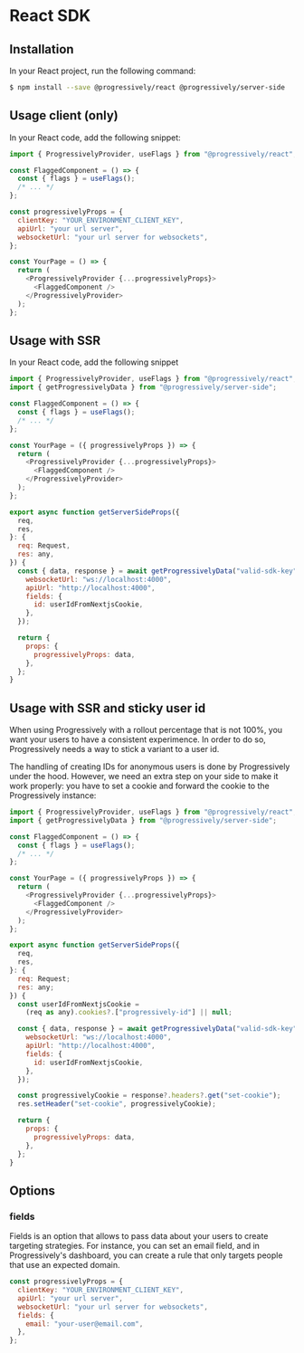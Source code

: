# React SDK

## Installation

In your React project, run the following command:

```bash
$ npm install --save @progressively/react @progressively/server-side
```

## Usage client (only)

In your React code, add the following snippet:

```javascript
import { ProgressivelyProvider, useFlags } from "@progressively/react";

const FlaggedComponent = () => {
  const { flags } = useFlags();
  /* ... */
};

const progressivelyProps = {
  clientKey: "YOUR_ENVIRONMENT_CLIENT_KEY",
  apiUrl: "your url server",
  websocketUrl: "your url server for websockets",
};

const YourPage = () => {
  return (
    <ProgressivelyProvider {...progressivelyProps}>
      <FlaggedComponent />
    </ProgressivelyProvider>
  );
};
```

## Usage with SSR

In your React code, add the following snippet

```javascript
import { ProgressivelyProvider, useFlags } from "@progressively/react";
import { getProgressivelyData } from "@progressively/server-side";

const FlaggedComponent = () => {
  const { flags } = useFlags();
  /* ... */
};

const YourPage = ({ progressivelyProps }) => {
  return (
    <ProgressivelyProvider {...progressivelyProps}>
      <FlaggedComponent />
    </ProgressivelyProvider>
  );
};

export async function getServerSideProps({
  req,
  res,
}: {
  req: Request,
  res: any,
}) {
  const { data, response } = await getProgressivelyData("valid-sdk-key", {
    websocketUrl: "ws://localhost:4000",
    apiUrl: "http://localhost:4000",
    fields: {
      id: userIdFromNextjsCookie,
    },
  });

  return {
    props: {
      progressivelyProps: data,
    },
  };
}
```

## Usage with SSR and sticky user id

When using Progressively with a rollout percentage that is not 100%, you want your users to have a consistent experimence. In order to do so, Progressively needs a way to stick a variant to a user id.

The handling of creating IDs for anonymous users is done by Progressively under the hood. However, we need an extra step on your side to make it work properly: you have to set a cookie and forward the cookie to the Progressively instance:

```javascript
import { ProgressivelyProvider, useFlags } from "@progressively/react";
import { getProgressivelyData } from "@progressively/server-side";

const FlaggedComponent = () => {
  const { flags } = useFlags();
  /* ... */
};

const YourPage = ({ progressivelyProps }) => {
  return (
    <ProgressivelyProvider {...progressivelyProps}>
      <FlaggedComponent />
    </ProgressivelyProvider>
  );
};

export async function getServerSideProps({
  req,
  res,
}: {
  req: Request;
  res: any;
}) {
  const userIdFromNextjsCookie =
    (req as any).cookies?.["progressively-id"] || null;

  const { data, response } = await getProgressivelyData("valid-sdk-key", {
    websocketUrl: "ws://localhost:4000",
    apiUrl: "http://localhost:4000",
    fields: {
      id: userIdFromNextjsCookie,
    },
  });

  const progressivelyCookie = response?.headers?.get("set-cookie");
  res.setHeader("set-cookie", progressivelyCookie);

  return {
    props: {
      progressivelyProps: data,
    },
  };
}

```

## Options

### fields

Fields is an option that allows to pass data about your users to create targeting strategies. For instance, you can set an email field, and in Progressively's dashboard, you can create a rule that only targets people that use an expected domain.

```javascript
const progressivelyProps = {
  clientKey: "YOUR_ENVIRONMENT_CLIENT_KEY",
  apiUrl: "your url server",
  websocketUrl: "your url server for websockets",
  fields: {
    email: "your-user@email.com",
  },
};
```
